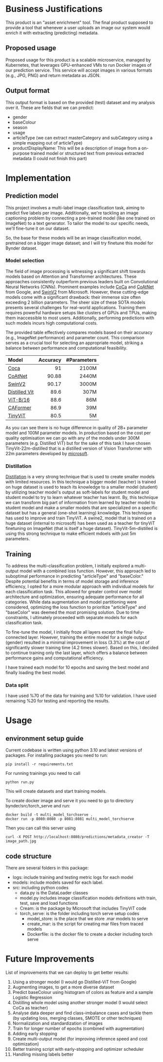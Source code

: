 # Business Justifications
This product is an "asset enrichment" tool.  The final product supposed to provide a tool that whenever a user uploads an
image our system would enrich it with extracting (predicting) metadata. 
## Proposed usage
Proposed usage for this product is a scalable microservice, managed by Kubernetes, that leverages GPU-enhanced VMs to run 
Docker images of  our prediction service. This service will accept images in various formats (e.g., JPG, PNG) and return metadata as JSON.
## Output format
This output format is based on the provided (test) dataset and my analysis over it. These are fields that we can predict:
- gender
- baseColour
- season
- usage
- articleType (we can extract masterCategory and subCategory using a simple mapping out of articleType)
- productDisplayName: This will be a description of image from a on-purpose trained model or structured text from previous extracted metadata (I could not finish this part)

# Implementation
## Prediction model
This project involves a multi-label image classification task, aiming to predict five labels per image. Additionally, 
we're tackling an image captioning problem by connecting a pre-trained model (like one trained on ImageNet) to a text 
generator. To tailor the model to our specific needs, we'll fine-tune it on our dataset.

So, the base for these models will be an image classification model, pretrained on a bigger image dataset; and I will
try finetune this model for Bynder dataset.

### Model selection
The field of image processing is witnessing a significant shift towards models based on Attention and Transformer 
architectures. These approaches consistently outperform previous leaders built on Convolutional Neural Networks (CNNs). 
Prominent examples include [CoCa](https://arxiv.org/pdf/2205.01917v2) and [CoAtNet](https://arxiv.org/pdf/2106.04803v2)
from Google, and [SwinV2](https://arxiv.org/pdf/2111.09883v2) from Microsoft. However, these cutting-edge models 
come with a significant drawback: their immense size often exceeding 2 billion parameters. The sheer size of these SOTA 
models presents several challenges for real-world applications. Training them requires powerful hardware setups like 
clusters of GPUs and TPUs, making them inaccessible to most users. Additionally, performing predictions with such models 
incurs high computational costs.

The provided table effectively compares models based on their accuracy 
(e.g., ImageNet performance) and parameter count. This comparison serves as a crucial tool for selecting an appropriate 
model, striking a balance between performance and computational feasibility.

| Model           | Accuracy | #Parameters |
| :--------       |---------:|------------:|
| [Coca](https://arxiv.org/pdf/2205.01917v2)            |       91 |       2100M |
| [CoAtNet](https://arxiv.org/pdf/2106.04803v2)         |    90.88 |       2440M |
| [SwinV2](https://arxiv.org/pdf/2111.09883v2)          |    90.17 |       3000M |
| [Distilled Vit](https://arxiv.org/pdf/2302.05442v1)   |     89.6 |        307M |
| [ViT-B/16](https://arxiv.org/pdf/2302.05442v1)        |     88.6 |         86M |
| [CAFormer](https://arxiv.org/pdf/2210.13452v3)        |     86.9 |         39M |
| [TinyViT](https://arxiv.org/pdf/2207.10666v1)         |     80.5 |          5M |

As you can see there is no huge difference in quality of 2B+ parameter model and 100M parameter models. 
In production based on the cost per quality optimisation we can go with any of the models under 300M parameters (e.g. Distilled ViT)
but for the sake of this task I have chosen TinyVit-22m-distilled that is a distilled version of Vision Transformer 
with 22m parameters developed by [microsoft](https://github.com/microsoft/Cream/tree/main/TinyViT). 

### Distillation
[Distillation](https://arxiv.org/abs/1503.02531) is a very strong technique that is used to create smaller models with 
limited resources. In this technique a bigger model (teacher) is trained on huge dataset is used to teach its knowledge
to a smaller model (student) by utilizing teacher model's output as soft-labels for student model and student model to 
try to learn whatever teacher has learnt. By, this technique we can transform big part of information from learned by teacher model
to student model and make a smaller models that are specialized on a specific dataset but has a general (one-shot learning) knowledge.
This technique has used to improve and train TinyViT. A swine2, model that is trained on a huge dataset (internal to microsoft) has been 
used as a teacher for tinyViT finetuning on ImageNet (that is itself a huge dataset). TinyVit-5m-distilled is using this
strong technique to make efficient mdoels with just 5m parameters.

## Training
To address the multi-classification problem, I initially explored a multi-output model with a combined loss function. 
However, this approach led to suboptimal performance in predicting "articleType" and "baseColor." Despite potential 
benefits in terms of model storage and inference efficiency, I opted for a more modular approach with individual models 
for each classification task. This allowed for greater control over model architecture and optimization, ensuring adequate 
performance for all categories. While data augmentation and model partitioning were considered, optimizing the loss 
function to prioritize "articleType" and "baseColor" was deemed the most promising solution. Due to time constraints, 
I ultimately proceeded with separate models for each classification task.

To fine-tune the model, I initially froze all layers except the final fully-connected layer. However, training the 
entire model for a single output (gender) resulted in a minimal improvement in loss (3.3%) at the cost of significantly 
slower training time (4.2 times slower). Based on this, I decided to continue training only the last layer, which offers 
a balance between performance gains and computational efficiency. 

I have trained each model for 10 epochs and saving the best model and finally loading the best model.

### Data split
I have used %70 of the data for training and %10 for validation. I have used remaining %20 for testing and reporting the results.


# Usage
## environment setup guide
Current codebase is written using python 3.10 and latest versions of packages. For installing packages you need to run:
```
pip install -r requirements.txt
```

For running trainings you need to call 
```
python run.py
``` 
This will create datasets and start training models.

To create docker image and serve it you need to go to directory bynder/src/torch_serve and run:
```
docker build -t multi_model_torchserve .
docker run -p 8080:8080 -p 8081:8081 multi_model_torchserve
``` 

Then you can call this server using 
```
curl -X POST http://localhost:8080/predictions/metadata_creator -T image_path.jpg
```


## code structure
There are several folders in this package:
- logs: include training and testing metric logs for each model
- models: include models saved for each label.
- src: including python codes
  - data.py is the DataLoader classes
  - model.py includes image classification models definitions with train, test, save and load functions
  - Cream: is the package by Microsoft that includes TinyViT code 
  - torch_serve: is the folder including torch serve setup codes
    - model_store: is the place that we store .mar models to serve
    - create_mar: is the script for creating mar files from traced models
    - Dockerfile: is the docker file to create a docker including torch serve

# Future Improvements
List of improvements that we can deploy to get better results:
1. Using a stronger model (I would go Distilled-ViT from Google)
2. Augmenting images, to get a more diverse dataset
3. Predict baseColour using histogram of colors as feature and a sample Logistic Regression
4. Distilling whole model using another stronger model (I would select CoCa as teacher)
5. Analyse data deeper and find class-imbalance cases and tackle them (by updating loss, merging classes, SMOTE or other techniques)
6. Normalization and standardization of images
7. Train for longer number of epochs (combined with augmentation)
8. Adding early stopping
9. Create multi-output model (for improving inference speed and cost optimization)
10. Better training script with early-stopping and optimizer scheduler
11. Handling missing labels better